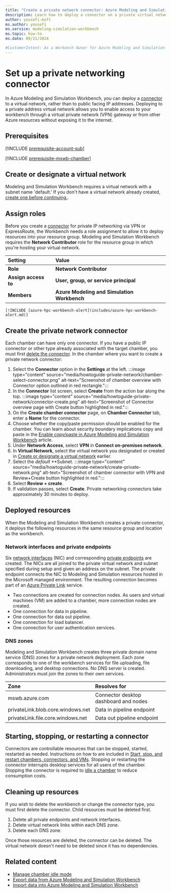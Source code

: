 ```yaml
---
title: "Create a private network connector: Azure Modeling and Simulation Workbench"
description: Learn how to deploy a connector on a private virtual network.
author: yousefi-msft
ms.author: yousefi
ms.service: modeling-simulation-workbench
ms.topic: how-to
ms.date: 09/21/2024

#CustomerIntent: As a Workench Owner for Azure Modeling and Simulation Workbench, I want to deploy a connector onto a private virtual network.
---
```


# Set up a private networking connector

In Azure Modeling and Simulation Workbench, you can deploy a [connector](./concept-connector.md) to a virtual network, rather than to public facing IP addresses. Deploying to a private address virtual network allows you to enable access to your workbench through a virtual private network (VPN) gateway or from other Azure resources without exposing it to the internet.

## Prerequisites

[!INCLUDE [prerequisite-account-sub](includes/prerequisite-account-sub.md)]

[!INCLUDE [prerequisite-mswb-chamber](includes/prerequisite-chamber.md)]

## Create or designate a virtual network

Modeling and Simulation Workbench requires a virtual network with a subnet name 'default.' If you don't have a virtual network already created, [create one before continuing.](/azure/virtual-network/quick-create-portal).

## Assign roles

Before you create a [connector](./concept-connector.md) for private IP networking via VPN or ExpressRoute, the Workbench needs a role assignment to allow it to deploy resources into your resource group. Modeling and Simulation Workbench requires the **Network Contributor** role  for the resource group in which you're hosting your virtual network.

| Setting              | Value                                       |
|:---------------------|:--------------------------------------------|
| **Role**             | **Network Contributor**                     |
| **Assign access to** | **User, group, or service principal**       |
| **Members**          | **Azure Modeling and Simulation Workbench** |

    [!INCLUDE [azure-hpc-workbench-alert](includes/azure-hpc-workbench-alert.md)]

## Create the private network connector

Each chamber can have only one connector. If you have a public IP connector or other type already associated with the target chamber, you must first [delete the connector](#cleaning-up-resources). In the chamber where you want to create a private network connector:

1. Select the **Connector** option in the **Settings** at the left.
    :::image type="content" source="media/howtoguide-private-network/chamber-select-connector.png" alt-text="Screenshot of chamber overview with Connector option outlined in red rectangle.":::
1. In the **Connector** list screen, select **Create** from the action bar along the top.
    :::image type="content" source="media/howtoguide-private-network/connector-create.png" alt-text="Screenshot of Connector overview page with Create button highlighted in red.":::
1. On the **Create chamber connector** page, on **Chamber Connector** tab, enter a **Name** for the connector.
1. Choose whether the copy/paste permission should be enabled for the chamber. You can learn about security boundary implications copy and paste in the [Enable copy/paste in Azure Modeling and Simulation Workbench](how-to-guide-enable-copy-paste.md) article.
1. Under **Network Access**, select **VPN** in **Connect on-premises network**.
1. In **Virtual Network**, select the virtual network you designated or created in [Create or designate a virtual network](#create-or-designate-a-virtual-network) earlier.
1. Select the *default* **Subnet.
    :::image type="content" source="media/howtoguide-private-network/create-private-network.png" alt-text="Screenshot of chamber connector with VPN and Review+Create button highlighted in red.":::
1. Select **Review + create**.
1. If validation passes, select **Create**. Private networking connectors take approximately 30 minutes to deploy.

## Deployed resources

When the Modeling and Simulation Workbench creates a private connector, it deploys the following resources in the same resource group and location as the workbench.

### Network interfaces and private endpoints

Six [network interfaces](/azure/virtual-network/virtual-network-network-interface) (NIC) and corresponding [private endpoints](/azure/private-link/private-endpoint-overview) are created. The NICs are all joined to the private virtual network and subnet specified during setup and given an address on the subnet. The private endpoint connects the NIC to Modeling and Simulation resources hosted in the Microsoft managed environment. The resulting connection becomes part of an [Azure Private Link](/azure/private-link/private-link-overview) service.

* Two connections are created for connection nodes. As users and virtual machines (VM) are added to a chamber, more connection nodes are created.
* One connection for data in pipeline.
* One connection for data out pipeline.
* One connection for load balancer.
* One connection for user authentication services.

### DNS zones

Modeling and Simulation Workbench creates three private domain name service (DNS) zones for a private network deployment. Each zone corresponds to one of the workbench services for file uploading, file downloading, and desktop connections. No DNS server is created. Administrators must join the zones to their own services.

| Zone                              | Resolves for                          |
|:----------------------------------|:--------------------------------------|
| mswb.azure.com                    | Connector desktop dashboard and nodes |
| privateLink.blob.core.windows.net | Data in pipeline endpoint             |
| privateLink.file.core.windows.net | Data out pipeline endpoint            |

## Starting, stopping, or restarting a connector

Connectors are controllable resources that can be stopped, started, restarted as needed. Instructions on how to are included in [Start, stop, and restart chambers, connectors, and VMs](how-to-guide-start-stop-restart.md). Stopping or restarting the connector interrupts desktop services for all users of the chamber. Stopping the connector is required to [idle a chamber](how-to-guide-chamber-idle.md) to reduce consumption costs.

## Cleaning up resources

If you wish to delete the workbench or change the connector type, you must first delete the connector. Child resources must be deleted first.

1. Delete all private endpoints and network interfaces.
1. Delete virtual network links within each DNS zone.
1. Delete each DNS zone.

Once those resources are deleted, the connector can be deleted. The virtual network doesn't need to be deleted since it has no dependencies.

## Related content

* [Manage chamber idle mode](how-to-guide-chamber-idle.md)
* [Export data from Azure Modeling and Simulation Workbench](how-to-guide-download-data.md)
* [Import data into Azure Modeling and Simulation Workbench](how-to-guide-upload-data.md)
